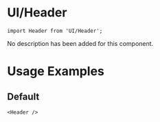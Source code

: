 # UI/Header

```tsx
import Header from 'UI/Header';
```

No description has been added for this component.

# Usage Examples

## Default

```tsx
<Header />
```